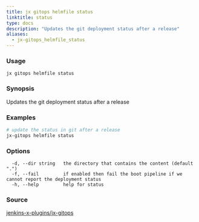 ```yaml
---
title: jx gitops helmfile status
linktitle: status
type: docs
description: "Updates the git deployment status after a release"
aliases:
  - jx-gitops_helmfile_status
---
```


### Usage

```
jx gitops helmfile status
```

### Synopsis

Updates the git deployment status after a release

### Examples

  ```bash
  # update the status in git after a release
  jx-gitops helmfile status

  ```
### Options

```
  -d, --dir string   the directory that contains the content (default ".")
  -f, --fail         if enabled then fail the boot pipeline if we cannot report the deployment status
  -h, --help         help for status
```



### Source

[jenkins-x-plugins/jx-gitops](https://github.com/jenkins-x-plugins/jx-gitops)

